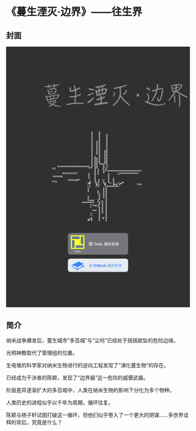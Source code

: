 # 《蔓生湮灭·边界》——往生界

## 封面

![](../.gitbook/assets/2.png)

## 简介

纳米战争爆发后，蔓生城市“多百城”与“尘坞”已经处于摇摇欲坠的危险边缘。

光明神教取代了管理组的位置。

生电堆的科学家对纳米生物进行的逆向工程发现了“演化蔓生物”的存在。

已经成为干涉者的陈颖，发现了“边界器”这一危险的威慑武器。

阶层差异逐渐扩大的多百城中，人类在纳米生物的影响下分化为多个物种。

人类历史的进程似乎以千年为周期，循环往复。

陈颖与杨子轩试图打破这一循环，但他们似乎卷入了一个更大的阴谋……多世界诠释的背后，究竟是什么？

